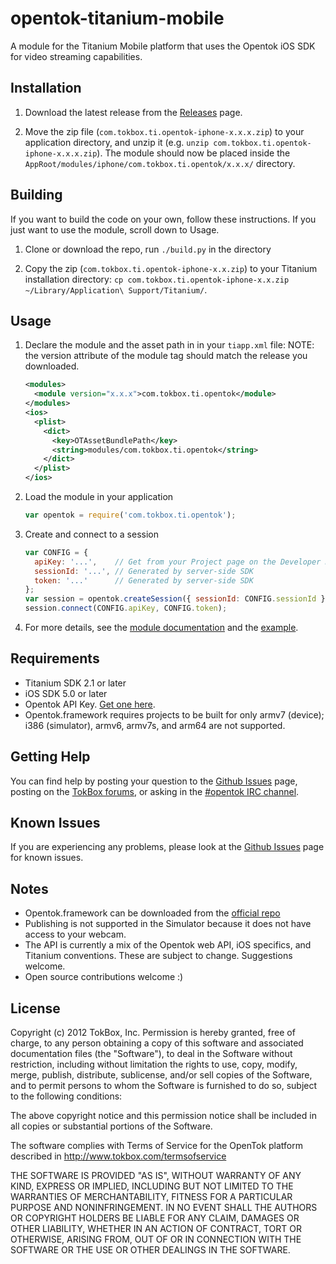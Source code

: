 opentok-titanium-mobile
================
A module for the Titanium Mobile platform that uses the Opentok iOS SDK for video streaming capabilities.

Installation
------------
1.  Download the latest release from the [Releases](https://github.com/opentok/opentok-titanium-mobile/releases) page.

2.  Move the zip file (`com.tokbox.ti.opentok-iphone-x.x.x.zip`) to your application directory, and unzip it
    (e.g. `unzip com.tokbox.ti.opentok-iphone-x.x.x.zip`). The module should now be placed inside the
    `AppRoot/modules/iphone/com.tokbox.ti.opentok/x.x.x/` directory.

Building
------------
If you want to build the code on your own, follow these instructions. If you just want to use the module, scroll down to Usage.

1.  Clone or download the repo, run `./build.py` in the directory

2.  Copy the zip (`com.tokbox.ti.opentok-iphone-x.x.zip`) to your Titanium installation directory:
    `cp com.tokbox.ti.opentok-iphone-x.x.zip ~/Library/Application\ Support/Titanium/`.

Usage
-----
1.  Declare the module and the asset path in in your `tiapp.xml` file:
    NOTE: the version attribute of the module tag should match the release you downloaded.

    ```xml
    <modules>
      <module version="x.x.x">com.tokbox.ti.opentok</module>
    </modules>
    <ios>
      <plist>
        <dict>
          <key>OTAssetBundlePath</key>
          <string>modules/com.tokbox.ti.opentok</string>
        </dict>
      </plist>
    </ios>
    ```

2.  Load the module in your application

    ```javascript
    var opentok = require('com.tokbox.ti.opentok');
    ```
	
3.  Create and connect to a session

    ```javascript
    var CONFIG = {
      apiKey: '...',    // Get from your Project page on the Developer Dashboard (https://dashboard.tokbox.com/projects)
      sessionId: '...', // Generated by server-side SDK
      token: '...'      // Generated by server-side SDK
    };
    var session = opentok.createSession({ sessionId: CONFIG.sessionId });
    session.connect(CONFIG.apiKey, CONFIG.token);
    ```

4.  For more details, see the [module documentation](documentation/index.md) and the 
    [example](https://github.com/opentok/Opentok-Titanium-HelloWorld).

Requirements
------------
*  Titanium SDK 2.1 or later
*  iOS SDK 5.0 or later
*  Opentok API Key. [Get one here](https://dashboard.tokbox.com/signups/new).
*  Opentok.framework requires projects to be built for only armv7 (device); i386 (simulator), armv6, armv7s, and arm64 are not supported.

Getting Help
------------

You can find help by posting your question to the [Github Issues](https://github.com/opentok/opentok-titanium-mobile/issues)
page, posting on the [TokBox forums](http://www.tokbox.com/forums/), or asking in the 
[#opentok IRC channel](http://www.tokbox.com/support/officehours).

Known Issues
------------

If you are experiencing any problems, please look at the [Github Issues](https://github.com/opentok/opentok-titanium-mobile/issues)
page for known issues.

Notes
-----
*  Opentok.framework can be downloaded from the [official repo](https://github.com/opentok/opentok-ios-sdk)
*  Publishing is not supported in the Simulator because it does not have access to your webcam.
*  The API is currently a mix of the Opentok web API, iOS specifics, and Titanium conventions. These are subject
   to change. Suggestions welcome.
*  Open source contributions welcome :)

License
-------
Copyright (c) 2012 TokBox, Inc.
Permission is hereby granted, free of charge, to any person obtaining a copy of
this software and associated documentation files (the "Software"), to deal in 
the Software without restriction, including without limitation the rights to 
use, copy, modify, merge, publish, distribute, sublicense, and/or sell copies 
of the Software, and to permit persons to whom the Software is furnished to do 
so, subject to the following conditions:

The above copyright notice and this permission notice shall be included in all 
copies or substantial portions of the Software.

The software complies with Terms of Service for the OpenTok platform described 
in http://www.tokbox.com/termsofservice

THE SOFTWARE IS PROVIDED "AS IS", WITHOUT WARRANTY OF ANY KIND, EXPRESS OR 
IMPLIED, INCLUDING BUT NOT LIMITED TO THE WARRANTIES OF MERCHANTABILITY, 
FITNESS FOR A PARTICULAR PURPOSE AND NONINFRINGEMENT. IN NO EVENT SHALL THE 
AUTHORS OR COPYRIGHT HOLDERS BE LIABLE FOR ANY CLAIM, DAMAGES OR OTHER 
LIABILITY, WHETHER IN AN ACTION OF CONTRACT, TORT OR OTHERWISE, ARISING FROM, 
OUT OF OR IN CONNECTION WITH THE SOFTWARE OR THE USE OR OTHER DEALINGS IN THE 
SOFTWARE.

